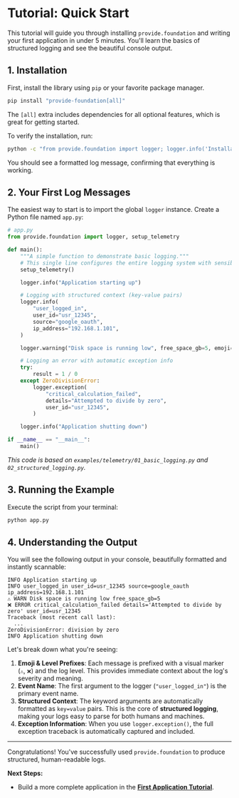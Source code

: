 # Tutorial: Quick Start

This tutorial will guide you through installing `provide.foundation` and writing your first application in under 5 minutes. You'll learn the basics of structured logging and see the beautiful console output.

## 1. Installation

First, install the library using `pip` or your favorite package manager.

```bash
pip install "provide-foundation[all]"
```
The `[all]` extra includes dependencies for all optional features, which is great for getting started.

To verify the installation, run:
```bash
python -c "from provide.foundation import logger; logger.info('Installation successful!')"
```
You should see a formatted log message, confirming that everything is working.

## 2. Your First Log Messages

The easiest way to start is to import the global `logger` instance. Create a Python file named `app.py`:

```python
# app.py
from provide.foundation import logger, setup_telemetry

def main():
    """A simple function to demonstrate basic logging."""
    # This single line configures the entire logging system with sensible defaults.
    setup_telemetry()

    logger.info("Application starting up")

    # Logging with structured context (key-value pairs)
    logger.info(
        "user_logged_in",
        user_id="usr_12345",
        source="google_oauth",
        ip_address="192.168.1.101",
    )

    logger.warning("Disk space is running low", free_space_gb=5, emoji="⚠️")

    # Logging an error with automatic exception info
    try:
        result = 1 / 0
    except ZeroDivisionError:
        logger.exception(
            "critical_calculation_failed",
            details="Attempted to divide by zero",
            user_id="usr_12345",
        )

    logger.info("Application shutting down")

if __name__ == "__main__":
    main()
```
*This code is based on `examples/telemetry/01_basic_logging.py` and `02_structured_logging.py`.*

## 3. Running the Example

Execute the script from your terminal:

```bash
python app.py
```

## 4. Understanding the Output

You will see the following output in your console, beautifully formatted and instantly scannable:

```
INFO Application starting up
INFO user_logged_in user_id=usr_12345 source=google_oauth ip_address=192.168.1.101
⚠️ WARN Disk space is running low free_space_gb=5
❌ ERROR critical_calculation_failed details='Attempted to divide by zero' user_id=usr_12345
Traceback (most recent call last):
  ...
ZeroDivisionError: division by zero
INFO Application shutting down
```

Let's break down what you're seeing:

1.  **Emoji & Level Prefixes**: Each message is prefixed with a visual marker (`⚠️`, `❌`) and the log level. This provides immediate context about the log's severity and meaning.
2.  **Event Name**: The first argument to the logger (`"user_logged_in"`) is the primary event name.
3.  **Structured Context**: The keyword arguments are automatically formatted as `key=value` pairs. This is the core of **structured logging**, making your logs easy to parse for both humans and machines.
4.  **Exception Information**: When you use `logger.exception()`, the full exception traceback is automatically captured and included.

---

Congratulations! You've successfully used `provide.foundation` to produce structured, human-readable logs.

**Next Steps:**
- Build a more complete application in the **[First Application Tutorial](./02-first-app/)**.
